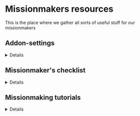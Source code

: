 # Missionmakers resources

This is the place where we gather all sorts of useful stuff for our missionmakers

## Addon-settings

<details>
 
### Settings hierarchy
In multiplayer, add-on settings are three-tiered :
- client settings affect only the local machine. They are set by each connected player for their own computer.
- mission settings affect all connected players. They are set by the missionmaker, and can overwrite client settings <b>if explicitly specified</b>.
- server settings affect all connected players. They are set by the server admin, and can overwrite mission settings as well as client settings <b>if explicitly specified</b>.
 
### Default settings
[This file](mission.txt) contains the current mission add-on settings for missionmakers to import into their own scenarios.<br>
[This file](server.txt) contains the current server add-on settings (for reference).
  
</details>

## Missionmaker's checklist

<details>

This is not a step-by-step guide to making a good mission, more like guidelines to avoid a catastrophe ;).

### General advice

  - check your mods are up to date
- make sure you're using the correct modlist (ie remove whatever additional mods you may be using client-side)
- if you are making a long mission (several main objectives), do a multiplayer test every time you complete a major section, on a dedicated server if available, local host otherwise
- if you don’t have direct access to the server ask either Winters, Compton, Ollo, Wonko or Miller
- we don’t want a server test to be run at 5 PM day of, always try and get a server test done as far in advance as you practically can (two days is a good compromise)
- have you set a particular time for your mission to start in game ?
  
### In-game

- load in the add-on on settings
- if you wish an add-on setting to be changed, bring it up to your CO
- under "Attributes > Settings > General > Misc", tick “Binarise the scenario file & editable objects (zeus)"
- under "Attributes > Settings > General > Multiplayer > Lobby", untick "Enable AI"
- under "Attributes > Settings > General > Multiplayer > Respawn" select "Respawn on custom position" then select "Select respawn position" then set the respawn delay to 5 seconds
  
</details>

## Missionmaking tutorials

<details>
 
 ### Mission folder structure
 Raw mission files are stored in a mission folder located in the `missions` or `mpmissions` folder of your profile folder.
 By default, the mission folder will only contain a `mission.sqm` file, which describes your entire mission.
 Additional resources (script files, pictures, sounds, movies, so on) can be placed directly next to the `mission.sqm`, or within nested subfolders if necessary.
 They can then be referenced in the Eden Editor by their path relative to the `mission.sqm` file.
 
 ### description.ext
 The `description.ext` is an optional file you can place in your mission root folder.
 You can use it to specify various settings in a single file, instead of having to go over multiple editor tabs.
 It can also be used for more advanced purposes not covered here, such as adding config classes.
 The template provided [here](description.ext) allows you to bypass the `Presentation`, `Overview`, `Overview (Locked)` and `Loading Screen` tabs of the `Attributes`>`General` window of the editor.
<br><br> 
Settings specified in the description.ext file override those defined within the editor!
 
 </details>
